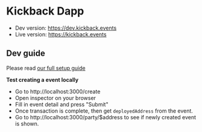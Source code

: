 # Kickback Dapp

- Dev version: https://dev.kickback.events
- Live version: https://kickback.events

## Dev guide

Please read [our full setup guide](https://github.com/wearekickback/docs/blob/master/RunningEverythingLocally.md)

**Test creating a event locally**

- Go to http://localhost:3000/create
- Open inspector on your browser
- Fill in event detail and press "Submit"
- Once transaction is complete, then get `deployedAddress` from the event.
- Go to http://localhost:3000/party/$address to see if newly created event is shown.
